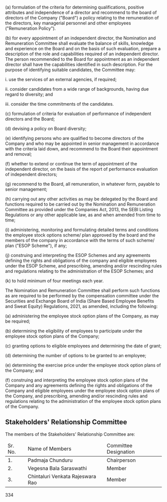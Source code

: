 (a) formulation of the criteria for determining qualifications, positive attributes and independence of a director and recommend to the board of directors of the Company ("Board") a policy relating to the remuneration of the directors, key managerial personnel and other employees ("Remuneration Policy").

(b) for every appointment of an independent director, the Nomination and Remuneration Committee shall evaluate the balance of skills, knowledge and experience on the Board and on the basis of such evaluation, prepare a description of the role and capabilities required of an independent director. The person recommended to the Board for appointment as an independent director shall have the capabilities identified in such description. For the purpose of identifying suitable candidates, the Committee may:

i. use the services of an external agencies, if required;

ii. consider candidates from a wide range of backgrounds, having due regard to diversity; and

iii. consider the time commitments of the candidates.

(c) formulation of criteria for evaluation of performance of independent directors and the Board;

(d) devising a policy on Board diversity;

(e) identifying persons who are qualified to become directors of the Company and who may be appointed in senior management in accordance with the criteria laid down, and recommend to the Board their appointment and removal;

(f) whether to extend or continue the term of appointment of the independent director, on the basis of the report of performance evaluation of independent directors;

(g) recommend to the Board, all remuneration, in whatever form, payable to senior management;

(h) carrying out any other activities as may be delegated by the Board and functions required to be carried out by the Nomination and Remuneration Committee as provided under the Companies Act, 2013, the SEBI Listing Regulations or any other applicable law, as and when amended from time to time;

(i) administering, monitoring and formulating detailed terms and conditions the employee stock options scheme/ plan approved by the board and the members of the company in accordance with the terms of such scheme/ plan ("ESOP Scheme"), if any;

(j) construing and interpreting the ESOP Schemes and any agreements defining the rights and obligations of the company and eligible employees under the ESOP Scheme, and prescribing, amending and/or rescinding rules and regulations relating to the administration of the ESOP Schemes; and

(k) to hold minimum of four meetings each year.

The Nomination and Remuneration Committee shall perform such functions as are required to be performed by the compensation committee under the Securities and Exchange Board of India (Share Based Employee Benefits and Sweat Equity) Regulations, 2021, as amended, including the following:

(a) administering the employee stock option plans of the Company, as may be required;

(b) determining the eligibility of employees to participate under the employee stock option plans of the Company;

(c) granting options to eligible employees and determining the date of grant;

(d) determining the number of options to be granted to an employee;

(e) determining the exercise price under the employee stock option plans of the Company; and

(f) construing and interpreting the employee stock option plans of the Company and any agreements defining the rights and obligations of the Company and eligible employees under the employee stock option plans of the Company, and prescribing, amending and/or rescinding rules and regulations relating to the administration of the employee stock option plans of the Company.

## Stakeholders' Relationship Committee

The members of the Stakeholders' Relationship Committee are:

<table><thead><tr><td>Sr. No.</td><td>Name of Members</td><td>Committee Designation</td></tr></thead><tbody><tr><td>1.</td><td>Padmaja Chunduru</td><td>Chairperson</td></tr><tr><td>2.</td><td>Vegesna Bala Saraswathi</td><td>Member</td></tr><tr><td>3.</td><td>Chintaluri Venkata Rajeswara Rao</td><td>Member</td></tr></tbody></table>

334